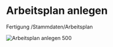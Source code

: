 # Arbeitsplan anlegen
Fertigung /Stammdaten/Arbeitsplan

![Arbeitsplan anlegen 500](assets/Arbeitsplan%20anlegen%20500.png)
